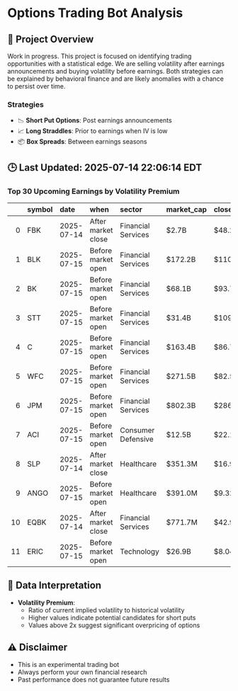 # Options Trading Bot Analysis

## 🚀 Project Overview
Work in progress. This project is focused on identifying trading opportunities with a statistical edge.
We are selling volatility after earnings announcements and buying volatility before earnings.
Both strategies can be explained by behavioral finance and are likely anomalies with a chance to persist over time.

### Strategies
- 📉 **Short Put Options**: Post earnings announcements
- 📈 **Long Straddles**: Prior to earnings when IV is low
- 📦 **Box Spreads**: Between earnings seasons

## 🕒 Last Updated: 2025-07-14 22:06:14 EDT

### Top 30 Upcoming Earnings by Volatility Premium

|    | symbol   | date       | when               | sector             | market_cap   | close    | hv_current   | iv_current   | vol_premium   |
|---:|:---------|:-----------|:-------------------|:-------------------|:-------------|:---------|:-------------|:-------------|:--------------|
|  0 | FBK      | 2025-07-14 | After market close | Financial Services | $2.7B        | $48.22   | 20.33%       | 36.86%       | 1.81x         |
|  1 | BLK      | 2025-07-15 | Before market open | Financial Services | $172.2B      | $1101.64 | 13.85%       | 22.06%       | 1.59x         |
|  2 | BK       | 2025-07-15 | Before market open | Financial Services | $68.1B       | $93.72   | 16.60%       | 25.33%       | 1.53x         |
|  3 | STT      | 2025-07-15 | Before market open | Financial Services | $31.4B       | $109.56  | 17.75%       | 26.59%       | 1.50x         |
|  4 | C        | 2025-07-15 | Before market open | Financial Services | $163.4B      | $86.73   | 19.57%       | 28.36%       | 1.45x         |
|  5 | WFC      | 2025-07-15 | Before market open | Financial Services | $271.5B      | $82.55   | 19.48%       | 28.15%       | 1.45x         |
|  6 | JPM      | 2025-07-15 | Before market open | Financial Services | $802.3B      | $286.86  | 17.64%       | 24.02%       | 1.36x         |
|  7 | ACI      | 2025-07-15 | Before market open | Consumer Defensive | $12.5B       | $22.15   | 22.91%       | 30.31%       | 1.32x         |
|  8 | SLP      | 2025-07-14 | After market close | Healthcare         | $351.3M      | $16.96   | 102.58%      | 74.32%       | 0.72x         |
|  9 | ANGO     | 2025-07-15 | Before market open | Healthcare         | $391.0M      | $9.32    | nan%         | nan%         | nanx          |
| 10 | EQBK     | 2025-07-14 | After market close | Financial Services | $771.7M      | $42.93   | nan%         | nan%         | nanx          |
| 11 | ERIC     | 2025-07-15 | Before market open | Technology         | $26.9B       | $8.04    | nan%         | nan%         | nanx          |

## 📝 Data Interpretation

- **Volatility Premium**: 
  - Ratio of current implied volatility to historical volatility
  - Higher values indicate potential candidates for short puts
  - Values above 2x suggest significant overpricing of options

## ⚠️ Disclaimer
- This is an experimental trading bot
- Always perform your own financial research
- Past performance does not guarantee future results
